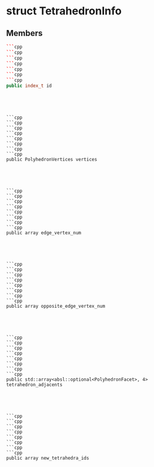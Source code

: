# struct TetrahedronInfo


## Members

```cpp
```cpp
```cpp
```cpp
```cpp
```cpp
```cpp
```cpp
public index_t id
```
```
```
```
```
```
```
```

```cpp
```cpp
```cpp
```cpp
```cpp
```cpp
```cpp
```cpp
public PolyhedronVertices vertices
```
```
```
```
```
```
```
```

```cpp
```cpp
```cpp
```cpp
```cpp
```cpp
```cpp
```cpp
public array edge_vertex_num
```
```
```
```
```
```
```
```

```cpp
```cpp
```cpp
```cpp
```cpp
```cpp
```cpp
```cpp
public array opposite_edge_vertex_num
```
```
```
```
```
```
```
```

```cpp
```cpp
```cpp
```cpp
```cpp
```cpp
```cpp
```cpp
public std::array<absl::optional<PolyhedronFacet>, 4> tetrahedron_adjacents
```
```
```
```
```
```
```
```

```cpp
```cpp
```cpp
```cpp
```cpp
```cpp
```cpp
```cpp
public array new_tetrahedra_ids
```
```
```
```
```
```
```
```



